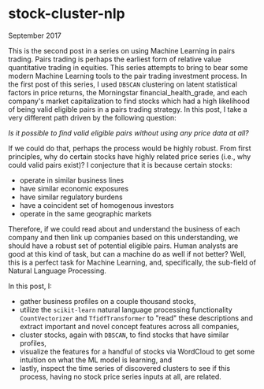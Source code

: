 # stock-cluster-nlp

September 2017

This is the second post in a series on using Machine Learning in pairs trading. Pairs trading is perhaps the earliest form of relative value quantitative trading in equities. This series attempts to bring to bear some modern Machine Learning tools to the pair trading investment process. In the first post of this series, I used `DBSCAN` clustering on latent statistical factors in price returns, the Morningstar financial_health_grade, and each company's market capitalization to find stocks which had a high likelihood of being valid eligible pairs in a pairs trading strategy. In this post, I take a very different path driven by the following question:

_Is it possible to find valid eligible pairs without using any price data at all?_

If we could do that, perhaps the process would be highly robust. From first principles, why do certain stocks have highly related price series (i.e., why could valid pairs exist)? I conjecture that it is because certain stocks:

- operate in similar business lines
- have similar economic exposures
- have similar regulatory burdens
- have a coincident set of homogenous investors
- operate in the same geographic markets

Therefore, if we could read about and understand the business of each company and then link up companies based on this understanding, we should have a robust set of potential eligible pairs. Human analysts are good at this kind of task, but can a machine do as well if not better? Well, this is a perfect task for Machine Learning, and, specifically, the sub-field of Natural Language Processing.

In this post, I:

- gather business profiles on a couple thousand stocks,
- utilize the `scikit-learn` natural language processing functionality `CountVectorizer` and `TfidfTransformer` to "read" these descriptions and extract important and novel concept features across all companies,
- cluster stocks, again with `DBSCAN`, to find stocks that have similar profiles,
- visualize the features for a handful of stocks via WordCloud to get some intuition on what the ML model is learning, and
- lastly, inspect the time series of discovered clusters to see if this process, having no stock price series inputs at all, are related.
